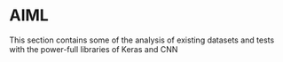 # AIML
This section contains some of the analysis of existing datasets and tests with the power-full libraries of Keras and CNN

